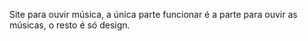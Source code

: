 Site para ouvir música, a única parte funcionar é a parte para ouvir as músicas, o resto é só design.
